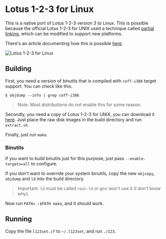 # Lotus 1-2-3 for Linux

This is a native port of Lotus 1-2-3 version 3 to Linux. This is possible
because the official Lotus 1-2-3 for UNIX used a technique called [partial
linking](https://sourceware.org/binutils/docs-2.38/ld/Options.html#:~:text=This%20is%20often%20called%20partial%20linking.), which can be modified to support new platforms.

There's an article documenting how this is possible
[here](https://lock.cmpxchg8b.com/linux123.html).

![Lotus 1-2-3 for Linux](https://lock.cmpxchg8b.com/img/123linux.png)

## Building

First, you need a version of binutils that is compiled with `coff-i386` target
support. You can check like this:

```
$ objdump --info | grep coff-i386
```

> Note: Most distributions do not enable this for some reason.

Secondly, you need a copy of Lotus 1-2-3 for UNIX, you can download it
[here](https://archive.org/details/123-unix). Just place the raw disk images in 
the build directory and run `extract.sh`.

Finally, just run `make`.

### Binutils

If you want to build binutils just for this purpose, just pass
`--enable-targets=all` to configure.

If you don't want to override your system binutils, copy the new `objcopy`,
`objdump` and `ld` into the build directory.

> Important: `ld` must be called `real-ld` or gcc won't use it (I don't know why).

Now run `PATH=.:$PATH make`, and it should work.

## Running

Copy the file `l123set.cf` to `~/.l123set`, and run `./123`.


